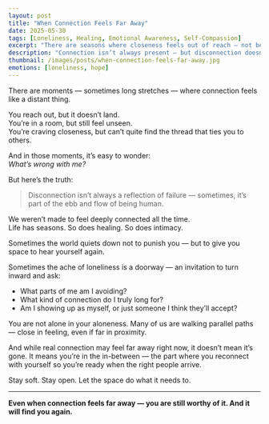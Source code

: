 ```yaml
---
layout: post
title: "When Connection Feels Far Away"
date: 2025-05-30
tags: [Loneliness, Healing, Emotional Awareness, Self-Compassion]
excerpt: "There are seasons where closeness feels out of reach — not because you’re broken, but because you’re learning to belong to yourself first."
description: "Connection isn’t always present — but disconnection doesn’t mean something is wrong. This post explores the quiet in-between moments of belonging and what they can teach us."
thumbnail: /images/posts/when-connection-feels-far-away.jpg
emotions: [loneliness, hope]
---
```


There are moments — sometimes long stretches — where connection feels like a distant thing.

You reach out, but it doesn’t land.  
You’re in a room, but still feel unseen.  
You’re craving closeness, but can’t quite find the thread that ties you to others.

And in those moments, it’s easy to wonder:  
*What’s wrong with me?*

But here’s the truth:

> Disconnection isn’t always a reflection of failure — sometimes, it’s part of the ebb and flow of being human.

We weren’t made to feel deeply connected all the time.  
Life has seasons. So does healing. So does intimacy.

Sometimes the world quiets down not to punish you — but to give you space to hear yourself again.

Sometimes the ache of loneliness is a doorway — an invitation to turn inward and ask:
- What parts of me am I avoiding?
- What kind of connection do I truly long for?
- Am I showing up as myself, or just someone I think they’ll accept?

You are not alone in your aloneness. Many of us are walking parallel paths — close in feeling, even if far in proximity.

And while real connection may feel far away right now, it doesn’t mean it’s gone. It means you’re in the in-between — the part where you reconnect with yourself so you’re ready when the right people arrive.

Stay soft. Stay open. Let the space do what it needs to.

---

**Even when connection feels far away — you are still worthy of it. And it will find you again.**
